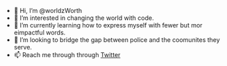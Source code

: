 - 👋 Hi, I’m @worldzWorth
- 👀 I’m interested in changing the world with code.
- 🌱 I’m currently learning how to express myself with fewer but mor eimpactful words.
- 💞️ I’m looking to bridge the gap between police and the coomunites they serve. 
- 📫 Reach me through through [Twitter](https://twitter.com/worldzworth)
<!---
worldzWorth/worldzWorth is a ✨ special ✨ repository because its `README.md` (this file) appears on your GitHub profile.
You can click the Preview link to take a look at your changes.
--->
